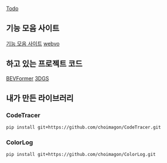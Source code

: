 [Todo](https://github.com/choimagon/Todo)

## 기능 모음 사이트
[기능 모음 사이트](https://functionweb.netlify.app/)
[webvo](https://webvo.netlify.app/)

## 하고 있는 프로젝트 코드
[BEVFormer](https://github.com/fundamentalvision/BEVFormer)
[3DGS](https://github.com/graphdeco-inria/on-the-fly-nvs)

## 내가 만든 라이브러리
### CodeTracer
```bash
pip install git+https://github.com/choimagon/CodeTracer.git
```
### ColorLog
```bash
pip install git+https://github.com/choimagon/ColorLog.git
```
<!--
**choimagon/choimagon** is a ✨ _special_ ✨ repository because its `README.md` (this file) appears on your GitHub profile.

Here are some ideas to get you started:

- 🔭 I’m currently working on ...
- 🌱 I’m currently learning ...
- 👯 I’m looking to collaborate on ...
- 🤔 I’m looking for help with ...
- 💬 Ask me about ...
- 📫 How to reach me: ...
- 😄 Pronouns: ...
- ⚡ Fun fact: ...
-->
